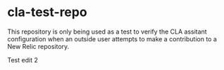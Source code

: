 # cla-test-repo

This repository is only being used as a test to verify the CLA assitant configuration when an outside user attempts to make a contribution to a New Relic repository.

Test edit 2
